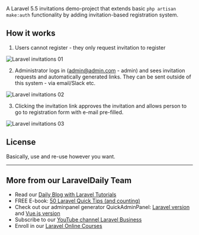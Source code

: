 A Laravel 5.5 invitations demo-project that extends basic `php artisan make:auth` functionality by adding invitation-based registration system.

## How it works

1. Users cannot register - they only request invitation to register

![Laravel invitations 01](https://laraveldaily.com/wp-content/uploads/2018/11/laravel-invitations-01.png)

2. Administrator logs in (admin@admin.com - admin) and sees invitation requests and automatically generated links. They can be sent outside of this system - via email/Slack etc.

![Laravel invitations 02](https://laraveldaily.com/wp-content/uploads/2018/11/laravel-invitations-02.png)

3. Clicking the invitation link approves the invitation and allows person to go to registration form with e-mail pre-filled.

![Laravel invitations 03](https://laraveldaily.com/wp-content/uploads/2018/11/laravel-invitations-03.png)

## License

Basically, use and re-use however you want.

---

## More from our LaravelDaily Team

- Read our [Daily Blog with Laravel Tutorials](https://laraveldaily.com)
- FREE E-book: [50 Laravel Quick Tips (and counting)](https://laraveldaily.com/free-e-book-40-laravel-quick-tips-and-counting/)
- Check out our adminpanel generator QuickAdminPanel: [Laravel version](https://quickadminpanel.com) and [Vue.js version](https://vue.quickadminpanel.com)
- Subscribe to our [YouTube channel Laravel Business](https://www.youtube.com/channel/UCTuplgOBi6tJIlesIboymGA)
- Enroll in our [Laravel Online Courses](https://laraveldaily.teachable.com/)
